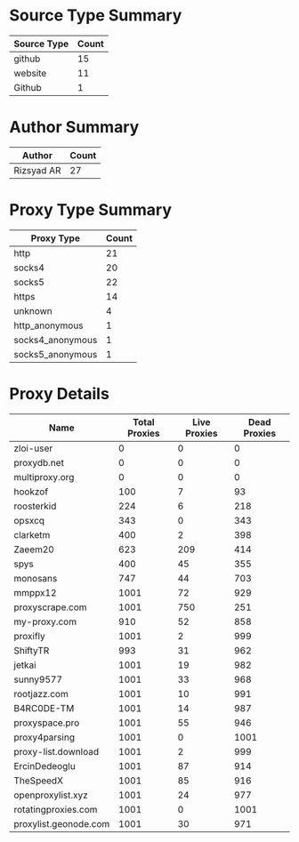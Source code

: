 # Source Type Summary

| Source Type | Count |
|-------------|-------|
| github | 15 |
| website | 11 |
| Github | 1 |


# Author Summary

| Author | Count |
|--------|-------|
| Rizsyad AR | 27 |


# Proxy Type Summary

| Proxy Type | Count |
|------------|-------|
| http | 21 |
| socks4 | 20 |
| socks5 | 22 |
| https | 14 |
| unknown | 4 |
| http_anonymous | 1 |
| socks4_anonymous | 1 |
| socks5_anonymous | 1 |


# Proxy Details

| Name | Total Proxies | Live Proxies | Dead Proxies |
|------|---------------|--------------|---------------|
| zloi-user | 0 | 0 | 0 |
| proxydb.net | 0 | 0 | 0 |
| multiproxy.org | 0 | 0 | 0 |
| hookzof | 100 | 7 | 93 |
| roosterkid | 224 | 6 | 218 |
| opsxcq | 343 | 0 | 343 |
| clarketm | 400 | 2 | 398 |
| Zaeem20 | 623 | 209 | 414 |
| spys | 400 | 45 | 355 |
| monosans | 747 | 44 | 703 |
| mmppx12 | 1001 | 72 | 929 |
| proxyscrape.com | 1001 | 750 | 251 |
| my-proxy.com | 910 | 52 | 858 |
| proxifly | 1001 | 2 | 999 |
| ShiftyTR | 993 | 31 | 962 |
| jetkai | 1001 | 19 | 982 |
| sunny9577 | 1001 | 33 | 968 |
| rootjazz.com | 1001 | 10 | 991 |
| B4RC0DE-TM | 1001 | 14 | 987 |
| proxyspace.pro | 1001 | 55 | 946 |
| proxy4parsing | 1001 | 0 | 1001 |
| proxy-list.download | 1001 | 2 | 999 |
| ErcinDedeoglu | 1001 | 87 | 914 |
| TheSpeedX | 1001 | 85 | 916 |
| openproxylist.xyz | 1001 | 24 | 977 |
| rotatingproxies.com | 1001 | 0 | 1001 |
| proxylist.geonode.com | 1001 | 30 | 971 |
